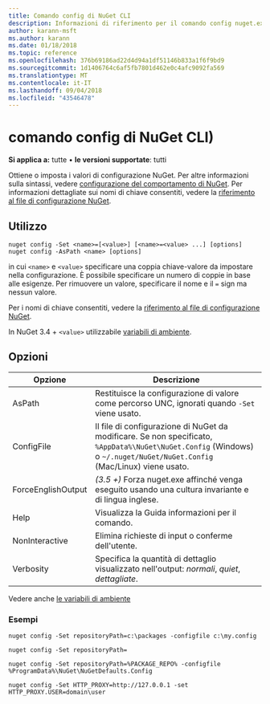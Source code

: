 ```yaml
---
title: Comando config di NuGet CLI
description: Informazioni di riferimento per il comando config nuget.exe
author: karann-msft
ms.author: karann
ms.date: 01/18/2018
ms.topic: reference
ms.openlocfilehash: 376b69186ad22d4d94a1df51146b833a1f6f9bd9
ms.sourcegitcommit: 1d1406764c6af5fb7801d462e0c4afc9092fa569
ms.translationtype: MT
ms.contentlocale: it-IT
ms.lasthandoff: 09/04/2018
ms.locfileid: "43546478"
---
```

# <a name="config-command-nuget-cli"></a>comando config di NuGet CLI)

**Si applica a:** tutte &bullet; **le versioni supportate**: tutti

Ottiene o imposta i valori di configurazione NuGet. Per altre informazioni sulla sintassi, vedere [configurazione del comportamento di NuGet](../consume-packages/configuring-nuget-behavior.md). Per informazioni dettagliate sui nomi di chiave consentiti, vedere la [riferimento al file di configurazione NuGet](../reference/nuget-config-file.md).

## <a name="usage"></a>Utilizzo

```cli
nuget config -Set <name>=[<value>] [<name>=<value> ...] [options]
nuget config -AsPath <name> [options]
```

in cui `<name>` e `<value>` specificare una coppia chiave-valore da impostare nella configurazione. È possibile specificare un numero di coppie in base alle esigenze. Per rimuovere un valore, specificare il nome e il `=` sign ma nessun valore.

Per i nomi di chiave consentiti, vedere la [riferimento al file di configurazione NuGet](../reference/nuget-config-file.md).

In NuGet 3.4 + `<value>` utilizzabile [variabili di ambiente](cli-ref-environment-variables.md).

## <a name="options"></a>Opzioni

| Opzione | Descrizione |
| --- | --- |
| AsPath | Restituisce la configurazione di valore come percorso UNC, ignorati quando `-Set` viene usato. |
| ConfigFile | Il file di configurazione di NuGet da modificare. Se non specificato, `%AppData%\NuGet\NuGet.Config` (Windows) o `~/.nuget/NuGet/NuGet.Config` (Mac/Linux) viene usato.|
| ForceEnglishOutput | *(3.5 +)*  Forza nuget.exe affinché venga eseguito usando una cultura invariante e di lingua inglese. |
| Help | Visualizza la Guida informazioni per il comando. |
| NonInteractive | Elimina richieste di input o conferme dell'utente. |
| Verbosity | Specifica la quantità di dettaglio visualizzato nell'output: *normali*, *quiet*, *dettagliate*. |

Vedere anche [le variabili di ambiente](cli-ref-environment-variables.md)

### <a name="examples"></a>Esempi

```cli
nuget config -Set repositoryPath=c:\packages -configfile c:\my.config

nuget config -Set repositoryPath=

nuget config -Set repositoryPath=%PACKAGE_REPO% -configfile %ProgramData%\NuGet\NuGetDefaults.Config

nuget config -Set HTTP_PROXY=http://127.0.0.1 -set HTTP_PROXY.USER=domain\user
```
